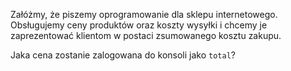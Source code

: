 Załóżmy, że piszemy oprogramowanie dla sklepu internetowego. Obsługujemy ceny produktów oraz koszty wysyłki i chcemy je zaprezentować klientom w postaci zsumowanego kosztu zakupu.

Jaka cena zostanie zalogowana do konsoli jako `total`?
